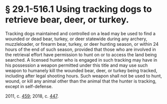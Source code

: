 # § 29.1-516.1 Using tracking dogs to retrieve bear, deer, or turkey.

<p>Tracking dogs maintained and controlled on a lead may be used to find a wounded or dead bear, turkey, or deer statewide during any archery, muzzleloader, or firearm bear, turkey, or deer hunting season, or within 24 hours of the end of such season, provided that those who are involved in the retrieval effort have permission to hunt on or to access the land being searched. A licensed hunter who is engaged in such tracking may have in his possession a weapon permitted under this title and may use such weapon to humanely kill the wounded bear, deer, or turkey being tracked, including after legal shooting hours. Such weapon shall not be used to hunt, wound, or kill any animal other than the animal that the hunter is tracking, except in self-defense.</p><p>2011, c. <a href='http://lis.virginia.gov/cgi-bin/legp604.exe?111+ful+CHAP0459'>459</a>; 2018, c. <a href='http://lis.virginia.gov/cgi-bin/legp604.exe?181+ful+CHAP0447'>447</a>.</p>